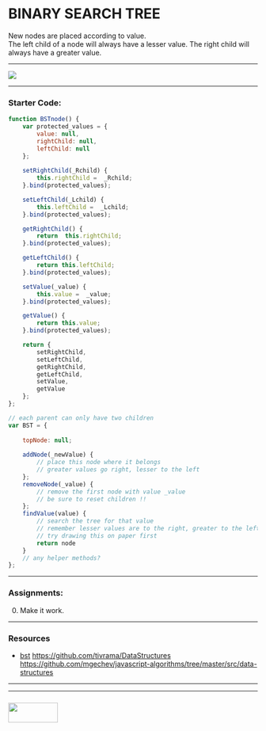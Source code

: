 # BINARY SEARCH TREE
New nodes are placed according to value.  
The left child of a node will always have a lesser value.
The right child will always have a greater value.
___
![](https://www.cs.cmu.edu/~adamchik/15-121/lectures/Trees/pix/insertEx.bmp)
___
### Starter Code: 
``` javascript
function BSTnode() {
	var protected_values = {
		value: null,
		rightChild: null,
		leftChild: null
	}; 
	
	setRightChild(_Rchild) {
		this.rightChild =  _Rchild;
	}.bind(protected_values);

	setLeftChild(_Lchild) {
		this.leftChild =  _Lchild;
	}.bind(protected_values);

	getRightChild() {
		return  this.rightChild;
	}.bind(protected_values);

	getLeftChild() {
		return this.leftChild;
	}.bind(protected_values);

	setValue(_value) {
		this.value =  _value;
	}.bind(protected_values);

	getValue() {
		return this.value;
	}.bind(protected_values);

	return {
		setRightChild,
		setLeftChild,
		getRightChild,
		getLeftChild,
		setValue,
		getValue
	};
};

// each parent can only have two children
var BST = {
	
	topNode: null;
	
	addNode(_newValue) {
		// place this node where it belongs
		// greater values go right, lesser to the left
	}; 
	removeNode(_value) {
		// remove the first node with value _value
		// be sure to reset children !!
	};
	findValue(value) {
		// search the tree for that value
		// remember lesser values are to the right, greater to the left
		// try drawing this on paper first
		return node
	}
	// any helper methods?
};
```
___
### Assignments:
0. Make it work.

___ 
### Resources  
* [bst](https://khan4019.github.io/front-end-Interview-Questions/bst.html)
    	https://github.com/tivrama/DataStructures
	    https://github.com/mgechev/javascript-algorithms/tree/master/src/data-structures

___
___
### <a href="http://elewa.education/blog" target="_blank"><img src="https://user-images.githubusercontent.com/18554853/34921062-506450ae-f97d-11e7-875f-6feeb26ad72d.png" width="100" height="40"/></a>